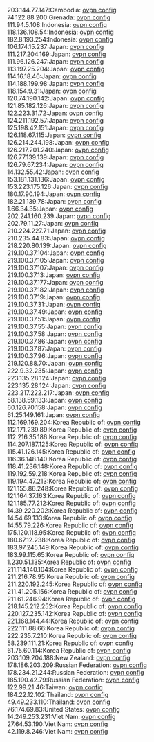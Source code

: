 203.144.77.147:Cambodia: [ovpn config](vpn/203_144_77_147.ovpn)  
74.122.88.200:Grenada: [ovpn config](vpn/74_122_88_200.ovpn)  
111.94.5.108:Indonesia: [ovpn config](vpn/111_94_5_108.ovpn)  
118.136.108.54:Indonesia: [ovpn config](vpn/118_136_108_54.ovpn)  
182.8.193.254:Indonesia: [ovpn config](vpn/182_8_193_254.ovpn)  
106.174.15.237:Japan: [ovpn config](vpn/106_174_15_237.ovpn)  
111.217.204.169:Japan: [ovpn config](vpn/111_217_204_169.ovpn)  
111.96.126.247:Japan: [ovpn config](vpn/111_96_126_247.ovpn)  
113.197.25.204:Japan: [ovpn config](vpn/113_197_25_204.ovpn)  
114.16.18.46:Japan: [ovpn config](vpn/114_16_18_46.ovpn)  
114.188.199.98:Japan: [ovpn config](vpn/114_188_199_98.ovpn)  
118.154.9.31:Japan: [ovpn config](vpn/118_154_9_31.ovpn)  
120.74.190.142:Japan: [ovpn config](vpn/120_74_190_142.ovpn)  
121.85.182.126:Japan: [ovpn config](vpn/121_85_182_126.ovpn)  
122.223.31.72:Japan: [ovpn config](vpn/122_223_31_72.ovpn)  
124.211.192.57:Japan: [ovpn config](vpn/124_211_192_57.ovpn)  
125.198.42.151:Japan: [ovpn config](vpn/125_198_42_151.ovpn)  
126.118.67.115:Japan: [ovpn config](vpn/126_118_67_115.ovpn)  
126.214.244.198:Japan: [ovpn config](vpn/126_214_244_198.ovpn)  
126.217.201.240:Japan: [ovpn config](vpn/126_217_201_240.ovpn)  
126.77.139.139:Japan: [ovpn config](vpn/126_77_139_139.ovpn)  
126.79.67.234:Japan: [ovpn config](vpn/126_79_67_234.ovpn)  
14.132.55.42:Japan: [ovpn config](vpn/14_132_55_42.ovpn)  
153.181.131.136:Japan: [ovpn config](vpn/153_181_131_136.ovpn)  
153.223.175.126:Japan: [ovpn config](vpn/153_223_175_126.ovpn)  
180.17.90.194:Japan: [ovpn config](vpn/180_17_90_194.ovpn)  
182.21.139.78:Japan: [ovpn config](vpn/182_21_139_78.ovpn)  
1.66.34.35:Japan: [ovpn config](vpn/1_66_34_35.ovpn)  
202.241.160.239:Japan: [ovpn config](vpn/202_241_160_239.ovpn)  
202.79.11.27:Japan: [ovpn config](vpn/202_79_11_27.ovpn)  
210.224.227.71:Japan: [ovpn config](vpn/210_224_227_71.ovpn)  
210.235.44.83:Japan: [ovpn config](vpn/210_235_44_83.ovpn)  
218.220.80.139:Japan: [ovpn config](vpn/218_220_80_139.ovpn)  
219.100.37.104:Japan: [ovpn config](vpn/219_100_37_104.ovpn)  
219.100.37.105:Japan: [ovpn config](vpn/219_100_37_105.ovpn)  
219.100.37.107:Japan: [ovpn config](vpn/219_100_37_107.ovpn)  
219.100.37.13:Japan: [ovpn config](vpn/219_100_37_13.ovpn)  
219.100.37.177:Japan: [ovpn config](vpn/219_100_37_177.ovpn)  
219.100.37.182:Japan: [ovpn config](vpn/219_100_37_182.ovpn)  
219.100.37.19:Japan: [ovpn config](vpn/219_100_37_19.ovpn)  
219.100.37.31:Japan: [ovpn config](vpn/219_100_37_31.ovpn)  
219.100.37.49:Japan: [ovpn config](vpn/219_100_37_49.ovpn)  
219.100.37.51:Japan: [ovpn config](vpn/219_100_37_51.ovpn)  
219.100.37.55:Japan: [ovpn config](vpn/219_100_37_55.ovpn)  
219.100.37.58:Japan: [ovpn config](vpn/219_100_37_58.ovpn)  
219.100.37.86:Japan: [ovpn config](vpn/219_100_37_86.ovpn)  
219.100.37.87:Japan: [ovpn config](vpn/219_100_37_87.ovpn)  
219.100.37.96:Japan: [ovpn config](vpn/219_100_37_96.ovpn)  
219.120.88.70:Japan: [ovpn config](vpn/219_120_88_70.ovpn)  
222.9.32.235:Japan: [ovpn config](vpn/222_9_32_235.ovpn)  
223.135.28.124:Japan: [ovpn config](vpn/223_135_28_124.ovpn)  
223.135.28.124:Japan: [ovpn config](vpn/223_135_28_124.ovpn)  
223.217.222.217:Japan: [ovpn config](vpn/223_217_222_217.ovpn)  
58.138.59.133:Japan: [ovpn config](vpn/58_138_59_133.ovpn)  
60.126.70.158:Japan: [ovpn config](vpn/60_126_70_158.ovpn)  
61.25.149.161:Japan: [ovpn config](vpn/61_25_149_161.ovpn)  
112.169.169.204:Korea Republic of: [ovpn config](vpn/112_169_169_204.ovpn)  
112.171.239.89:Korea Republic of: [ovpn config](vpn/112_171_239_89.ovpn)  
112.216.35.186:Korea Republic of: [ovpn config](vpn/112_216_35_186.ovpn)  
114.207.187.125:Korea Republic of: [ovpn config](vpn/114_207_187_125.ovpn)  
115.41.126.145:Korea Republic of: [ovpn config](vpn/115_41_126_145.ovpn)  
116.36.148.140:Korea Republic of: [ovpn config](vpn/116_36_148_140.ovpn)  
118.41.236.148:Korea Republic of: [ovpn config](vpn/118_41_236_148.ovpn)  
119.192.59.218:Korea Republic of: [ovpn config](vpn/119_192_59_218.ovpn)  
119.194.47.213:Korea Republic of: [ovpn config](vpn/119_194_47_213.ovpn)  
121.155.86.248:Korea Republic of: [ovpn config](vpn/121_155_86_248.ovpn)  
121.164.37.163:Korea Republic of: [ovpn config](vpn/121_164_37_163.ovpn)  
121.185.77.212:Korea Republic of: [ovpn config](vpn/121_185_77_212.ovpn)  
14.39.220.202:Korea Republic of: [ovpn config](vpn/14_39_220_202.ovpn)  
14.54.69.133:Korea Republic of: [ovpn config](vpn/14_54_69_133.ovpn)  
14.55.79.226:Korea Republic of: [ovpn config](vpn/14_55_79_226.ovpn)  
175.120.118.95:Korea Republic of: [ovpn config](vpn/175_120_118_95.ovpn)  
180.67.12.238:Korea Republic of: [ovpn config](vpn/180_67_12_238.ovpn)  
183.97.245.149:Korea Republic of: [ovpn config](vpn/183_97_245_149.ovpn)  
183.99.115.65:Korea Republic of: [ovpn config](vpn/183_99_115_65.ovpn)  
1.230.51.135:Korea Republic of: [ovpn config](vpn/1_230_51_135.ovpn)  
211.114.140.104:Korea Republic of: [ovpn config](vpn/211_114_140_104.ovpn)  
211.216.78.95:Korea Republic of: [ovpn config](vpn/211_216_78_95.ovpn)  
211.220.192.245:Korea Republic of: [ovpn config](vpn/211_220_192_245.ovpn)  
211.41.205.156:Korea Republic of: [ovpn config](vpn/211_41_205_156.ovpn)  
211.61.246.94:Korea Republic of: [ovpn config](vpn/211_61_246_94.ovpn)  
218.145.212.252:Korea Republic of: [ovpn config](vpn/218_145_212_252.ovpn)  
220.127.235.142:Korea Republic of: [ovpn config](vpn/220_127_235_142.ovpn)  
221.168.144.44:Korea Republic of: [ovpn config](vpn/221_168_144_44.ovpn)  
222.111.88.66:Korea Republic of: [ovpn config](vpn/222_111_88_66.ovpn)  
222.235.7.210:Korea Republic of: [ovpn config](vpn/222_235_7_210.ovpn)  
58.239.111.21:Korea Republic of: [ovpn config](vpn/58_239_111_21.ovpn)  
61.75.60.114:Korea Republic of: [ovpn config](vpn/61_75_60_114.ovpn)  
203.109.204.188:New Zealand: [ovpn config](vpn/203_109_204_188.ovpn)  
178.186.203.209:Russian Federation: [ovpn config](vpn/178_186_203_209.ovpn)  
178.234.21.244:Russian Federation: [ovpn config](vpn/178_234_21_244.ovpn)  
185.190.42.79:Russian Federation: [ovpn config](vpn/185_190_42_79.ovpn)  
122.99.21.46:Taiwan: [ovpn config](vpn/122_99_21_46.ovpn)  
184.22.12.102:Thailand: [ovpn config](vpn/184_22_12_102.ovpn)  
49.49.233.110:Thailand: [ovpn config](vpn/49_49_233_110.ovpn)  
76.174.69.83:United States: [ovpn config](vpn/76_174_69_83.ovpn)  
14.249.253.231:Viet Nam: [ovpn config](vpn/14_249_253_231.ovpn)  
27.64.53.190:Viet Nam: [ovpn config](vpn/27_64_53_190.ovpn)  
42.119.8.246:Viet Nam: [ovpn config](vpn/42_119_8_246.ovpn)  
